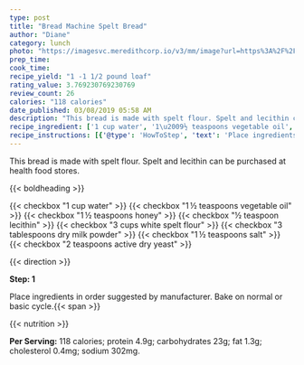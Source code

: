 ```yaml
---
type: post
title: "Bread Machine Spelt Bread"
author: "Diane"
category: lunch
photo: "https://imagesvc.meredithcorp.io/v3/mm/image?url=https%3A%2F%2Fimages.media-allrecipes.com%2Fuserphotos%2F333484.jpg"
prep_time: 
cook_time: 
recipe_yield: "1 -1 1/2 pound loaf"
rating_value: 3.769230769230769
review_count: 26
calories: "118 calories"
date_published: 03/08/2019 05:58 AM
description: "This bread is made with spelt flour. Spelt and lecithin can be purchased at health food stores."
recipe_ingredient: ['1 cup water', '1\u2009½ teaspoons vegetable oil', '1\u2009½ teaspoons honey', '½ teaspoon lecithin', '3 cups white spelt flour', '3 tablespoons dry milk powder', '1\u2009½ teaspoons salt', '2 teaspoons active dry yeast']
recipe_instructions: [{'@type': 'HowToStep', 'text': 'Place ingredients in order suggested by manufacturer. Bake on normal or basic cycle.\n'}]
---
```


This bread is made with spelt flour. Spelt and lecithin can be purchased at health food stores. 

{{< boldheading >}}

{{< checkbox "1 cup water" >}}
{{< checkbox "1 ½ teaspoons vegetable oil" >}}
{{< checkbox "1 ½ teaspoons honey" >}}
{{< checkbox "½ teaspoon lecithin" >}}
{{< checkbox "3 cups white spelt flour" >}}
{{< checkbox "3 tablespoons dry milk powder" >}}
{{< checkbox "1 ½ teaspoons salt" >}}
{{< checkbox "2 teaspoons active dry yeast" >}}


{{< direction >}}

**Step: 1**

Place ingredients in order suggested by manufacturer. Bake on normal or basic cycle.{{< span >}}

{{< nutrition >}}

**Per Serving:** 118 calories; protein 4.9g; carbohydrates 23g; fat 1.3g; cholesterol 0.4mg; sodium 302mg.